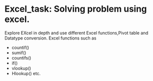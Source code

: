 
# Excel_task: Solving problem using excel.
Explore EXcel in depth and use different Excel functions,Pivot table and Datatype conversion.
Excel functions such as     
 - countif()   	 
 - sumif() 
 - countifs() 
 - if() 
 - vlookup() 
 - Hlookup()  etc.




